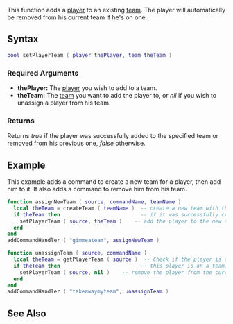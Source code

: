 This function adds a [player](/docs/player.md "wikilink") to an existing [team](/team.md "wikilink"). The player will automatically be removed from his current team if he's on one.

Syntax
------

``` lua
bool setPlayerTeam ( player thePlayer, team theTeam )
```

### Required Arguments

-   **thePlayer:** The [player](/docs/player.md "wikilink") you wish to add to a team.
-   **theTeam:** The [team](/docs/team.md "wikilink") you want to add the player to, or *nil* if you wish to unassign a player from his team.

### Returns

Returns *true* if the player was successfully added to the specified team or removed from his previous one, *false* otherwise.

Example
-------

This example adds a command to create a new team for a player, then add him to it. It also adds a command to remove him from his team.

``` lua
function assignNewTeam ( source, commandName, teamName )
  local theTeam = createTeam ( teamName )  -- create a new team with the specified name
  if theTeam then                          -- if it was successfully created
    setPlayerTeam ( source, theTeam )    -- add the player to the new team
  end
end
addCommandHandler ( "gimmeateam", assignNewTeam )

function unassignTeam ( source, commandName )
  local theTeam = getPlayerTeam ( source )  -- Check if the player is on a team
  if theTeam then                          -- this player is on a team, so we can remove them from it
    setPlayerTeam ( source, nil )    -- remove the player from the current team
  end
end
addCommandHandler ( "takeawaymyteam", unassignTeam )
```

See Also
--------
